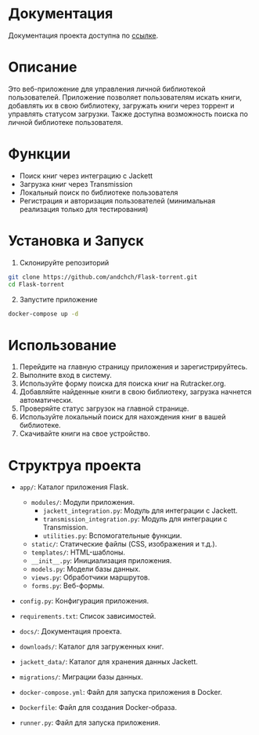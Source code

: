 # Документация
Документация проекта доступна по [ссылке](https://andchch.github.io/Flask-torrent/).

# Описание
Это веб-приложение для управления личной библиотекой пользователей. Приложение позволяет пользователям искать книги, добавлять их в свою библиотеку, загружать книги через торрент и управлять статусом загрузки. Также доступна возможность поиска по личной библиотеке пользователя.

# Функции
 - Поиск книг через интеграцию с Jackett
 - Загрузка книг через Transmission
 - Локальный поиск по библиотеке пользователя
 - Регистрация и авторизация пользователей (минимальная реализация только для тестирования)

# Установка и Запуск
1. Склонируйте репозиторий
```bash
git clone https://github.com/andchch/Flask-torrent.git
cd Flask-torrent
```

2. Запустите приложение
```bash
docker-compose up -d
```

# Использование
1. Перейдите на главную страницу приложения и зарегистрируйтесь.
2. Выполните вход в систему.
3. Используйте форму поиска для поиска книг на Rutracker.org.
4. Добавляйте найденные книги в свою библиотеку, загрузка начнется автоматически.
5. Проверяйте статус загрузок на главной странице.
6. Используйте локальный поиск для нахождения книг в вашей библиотеке.
7. Скачивайте книги на свое устройство.

# Структруа проекта
* `app/`: Каталог приложения Flask.
    * `modules/`: Модули приложения.
        * `jackett_integration.py`: Модуль для интеграции с Jackett.
        * `transmission_integration.py`: Модуль для интеграции с Transmission.
        * `utilities.py`: Вспомогательные функции.
    * `static/`: Статические файлы (CSS, изображения и т.д.).
    * `templates/`: HTML-шаблоны.
    * `__init__.py`: Инициализация приложения.
    * `models.py`: Модели базы данных.
    * `views.py`: Обработчики маршрутов.
    * `forms.py`: Веб-формы.

* `config.py`: Конфигурация приложения.
* `requirements.txt`: Список зависимостей.
* `docs/`: Документация проекта.
* `downloads/`: Каталог для загруженных книг.
* `jackett_data/`: Каталог для хранения данных Jackett.
* `migrations/`: Миграции базы данных.
* `docker-compose.yml`: Файл для запуска приложения в Docker.
* `Dockerfile`: Файл для создания Docker-образа.
* `runner.py`: Файл для запуска приложения.
